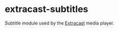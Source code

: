 # extracast-subtitles
Subtitle module used by the [Extracast](https://github.com/dudewheresmycode/Extracast) media player.
